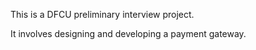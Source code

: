 This is a DFCU preliminary interview project.

It involves designing and developing a payment gateway.
